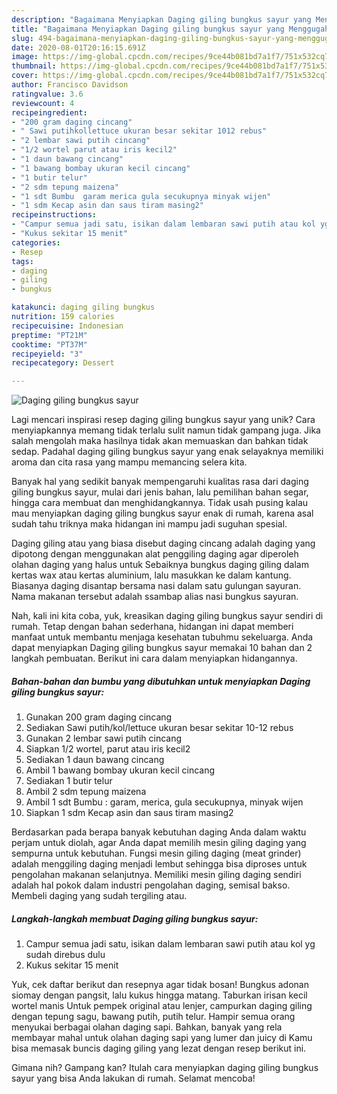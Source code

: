 ```yaml
---
description: "Bagaimana Menyiapkan Daging giling bungkus sayur yang Menggugah Selera"
title: "Bagaimana Menyiapkan Daging giling bungkus sayur yang Menggugah Selera"
slug: 494-bagaimana-menyiapkan-daging-giling-bungkus-sayur-yang-menggugah-selera
date: 2020-08-01T20:16:15.691Z
image: https://img-global.cpcdn.com/recipes/9ce44b081bd7a1f7/751x532cq70/daging-giling-bungkus-sayur-foto-resep-utama.jpg
thumbnail: https://img-global.cpcdn.com/recipes/9ce44b081bd7a1f7/751x532cq70/daging-giling-bungkus-sayur-foto-resep-utama.jpg
cover: https://img-global.cpcdn.com/recipes/9ce44b081bd7a1f7/751x532cq70/daging-giling-bungkus-sayur-foto-resep-utama.jpg
author: Francisco Davidson
ratingvalue: 3.6
reviewcount: 4
recipeingredient:
- "200 gram daging cincang"
- " Sawi putihkollettuce ukuran besar sekitar 1012 rebus"
- "2 lembar sawi putih cincang"
- "1/2 wortel parut atau iris kecil2"
- "1 daun bawang cincang"
- "1 bawang bombay ukuran kecil cincang"
- "1 butir telur"
- "2 sdm tepung maizena"
- "1 sdt Bumbu  garam merica gula secukupnya minyak wijen"
- "1 sdm Kecap asin dan saus tiram masing2"
recipeinstructions:
- "Campur semua jadi satu, isikan dalam lembaran sawi putih atau kol yg sudah direbus dulu"
- "Kukus sekitar 15 menit"
categories:
- Resep
tags:
- daging
- giling
- bungkus

katakunci: daging giling bungkus 
nutrition: 159 calories
recipecuisine: Indonesian
preptime: "PT21M"
cooktime: "PT37M"
recipeyield: "3"
recipecategory: Dessert

---
```



![Daging giling bungkus sayur](https://img-global.cpcdn.com/recipes/9ce44b081bd7a1f7/751x532cq70/daging-giling-bungkus-sayur-foto-resep-utama.jpg)

Lagi mencari inspirasi resep daging giling bungkus sayur yang unik? Cara menyiapkannya memang tidak terlalu sulit namun tidak gampang juga. Jika salah mengolah maka hasilnya tidak akan memuaskan dan bahkan tidak sedap. Padahal daging giling bungkus sayur yang enak selayaknya memiliki aroma dan cita rasa yang mampu memancing selera kita.

Banyak hal yang sedikit banyak mempengaruhi kualitas rasa dari daging giling bungkus sayur, mulai dari jenis bahan, lalu pemilihan bahan segar, hingga cara membuat dan menghidangkannya. Tidak usah pusing kalau mau menyiapkan daging giling bungkus sayur enak di rumah, karena asal sudah tahu triknya maka hidangan ini mampu jadi suguhan spesial.

Daging giling atau yang biasa disebut daging cincang adalah daging yang dipotong dengan menggunakan alat penggiling daging agar diperoleh olahan daging yang halus untuk Sebaiknya bungkus daging giling dalam kertas wax atau kertas aluminium, lalu masukkan ke dalam kantung. Biasanya daging disantap bersama nasi dalam satu gulungan sayuran. Nama makanan tersebut adalah ssambap alias nasi bungkus sayuran.


Nah, kali ini kita coba, yuk, kreasikan daging giling bungkus sayur sendiri di rumah. Tetap dengan bahan sederhana, hidangan ini dapat memberi manfaat untuk membantu menjaga kesehatan tubuhmu sekeluarga. Anda dapat menyiapkan Daging giling bungkus sayur memakai 10 bahan dan 2 langkah pembuatan. Berikut ini cara dalam menyiapkan hidangannya.

<!--inarticleads1-->

##### Bahan-bahan dan bumbu yang dibutuhkan untuk menyiapkan Daging giling bungkus sayur:

1. Gunakan 200 gram daging cincang
1. Sediakan  Sawi putih/kol/lettuce ukuran besar sekitar 10-12 rebus
1. Gunakan 2 lembar sawi putih cincang
1. Siapkan 1/2 wortel, parut atau iris kecil2
1. Sediakan 1 daun bawang cincang
1. Ambil 1 bawang bombay ukuran kecil cincang
1. Sediakan 1 butir telur
1. Ambil 2 sdm tepung maizena
1. Ambil 1 sdt Bumbu : garam, merica, gula secukupnya, minyak wijen
1. Siapkan 1 sdm Kecap asin dan saus tiram masing2


Berdasarkan pada berapa banyak kebutuhan daging Anda dalam waktu perjam untuk diolah, agar Anda dapat memilih mesin giling daging yang sempurna untuk kebutuhan. Fungsi mesin giling daging (meat grinder) adalah menggiling daging menjadi lembut sehingga bisa diproses untuk pengolahan makanan selanjutnya. Memiliki mesin giling daging sendiri adalah hal pokok dalam industri pengolahan daging, semisal bakso. Membeli daging yang sudah tergiling atau. 

<!--inarticleads2-->

##### Langkah-langkah membuat Daging giling bungkus sayur:

1. Campur semua jadi satu, isikan dalam lembaran sawi putih atau kol yg sudah direbus dulu
1. Kukus sekitar 15 menit


Yuk, cek daftar berikut dan resepnya agar tidak bosan! Bungkus adonan siomay dengan pangsit, lalu kukus hingga matang. Taburkan irisan kecil wortel manis Untuk pempek original atau lenjer, campurkan daging giling dengan tepung sagu, bawang putih, putih telur. Hampir semua orang menyukai berbagai olahan daging sapi. Bahkan, banyak yang rela membayar mahal untuk olahan daging sapi yang lumer dan juicy di Kamu bisa memasak buncis daging giling yang lezat dengan resep berikut ini. 

Gimana nih? Gampang kan? Itulah cara menyiapkan daging giling bungkus sayur yang bisa Anda lakukan di rumah. Selamat mencoba!
